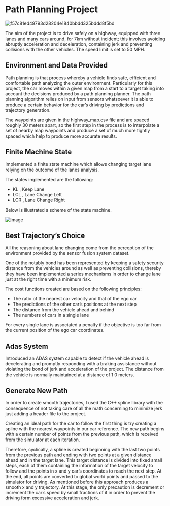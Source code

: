 # Path Planning Project


![f57c81ed49793d28204e1840bbdd325bddd8f5bd](https://user-images.githubusercontent.com/29335742/223190598-58b7c8e9-eabe-4dae-b2ea-fa4cb0847bee.gif)


The aim of the project is to drive safely on a highway, equipped with three lanes and many cars around, for 7km without incident;
this involves avoiding abruptly acceleration and deceleration, containing jerk and preventing collisions with the other vehicles. 
The speed limit is set to 50 MPH.

## Environment and Data Provided

Path planning is that process whereby a vehicle finds safe, efficient and comfortable path analyzing the outer environment.
Particularly for this project, the car moves within a given map from a start to a target taking into account the decisions produced by
a path planning planner. The path planning algorithm relies on input from sensors whatsoever it is able to produce a certain
behavior for the car’s driving by predictions and trajectory generation.

The waypoints are given in the highway_map.csv file and are spaced roughly 30 meters apart, so the first step in the process is to
interpolate a set of nearby map waypoints and produce a set of much more tightly spaced which help to produce more accurate
results.

## Finite Machine State

Implemented a finite state machine which allows changing target lane relying on the outcome of the lanes analysis.

The states implemented are the following:


* KL , Keep Lane
* LCL , Lane Change Left
* LCR , Lane Change Right

Below is illustrated a scheme of the state machine.

![image](https://user-images.githubusercontent.com/29335742/223189175-90250d1f-1245-4ee0-9bab-20c91d5f3b95.png)



## Best Trajectory’s Choice

All the reasoning about lane changing come from the perception of the environment provided by the sensor fusion system dataset.

One of the notably bond has been represented by keeping a safety security distance from the vehicles around as well as preventing
collisions, thereby they have been implemented a series mechanisms in order to change lane just at the right time with a minimum
risk.

The cost functions created are based on the following principles:


* The ratio of the nearest car velocity and that of the ego car
* The predictions of the other car’s positions at the next step
* The distance from the vehicle ahead and behind
* The numbers of cars in a single lane

For every single lane is associated a penalty if the objective is too far from the current position of the ego car coordinates.

## Adas System

Introduced an ADAS system capable to detect if the vehicle ahead is decelerating and promptly responding with a braking
assistance without violating the bond of jerk and acceleration of the project. The distance from the vehicle is normally maintained
at a distance of 1 0 meters.

## Generate New Path

In order to create smooth trajectories, I used the C++ spline library with the consequence of not taking care of all the math
concerning to minimize jerk just adding a header file to the project.

Creating an ideal path for the car to follow the first thing is try creating a spline with the nearest waypoints in our car reference.
The new path begins with a certain number of points from the previous path, which is received from the simulator at each
iteration.

Therefore, cyclically, a spline is created beginning with the last two points from the previous path and ending with two points at a
given distance ahead and in the target lane. This target distance is divided into fixed small steps, each of them containing the
information of the target velocity to follow and the points in x and y car’s coordinates to reach the next step. At the end, all points
are converted to global world points and passed to the simulator for driving. As mentioned before this approach produces a
smooth x and y trajectory. At this stage, the only precaution is decrement or increment the car’s speed by small fractions of it in
order to prevent the driving form excessive acceleration and jerk.
